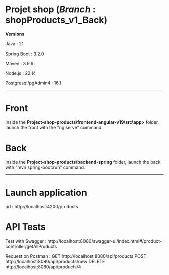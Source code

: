 # Projet shop (*Branch* :  shopProducts_v1_Back)

**Versions**

Java : 21

Spring Boot : 3.2.0

Maven : 3.9.6

Node.js : 22.14

Postgresql/pgAdmin4 : 16.1


____________________

# Front 
Inside the **Project-shop-products\frontend-angular-v19\src\app>** folder, launch the front with the "ng serve" command.

# Back
Inside the **Project-shop-products\backend-spring** folder, launch the back with "mvn spring-boot:run" command.

________________________

# Launch application
url : http://localhost:4200/products

# API Tests

Test with Swagger : http://localhost:8080/swagger-ui/index.html#/product-controller/getAllProducts


Request on Postman :
GET
http://localhost:8080/api/products
POST
http://localhost:8080/api/products/new
DELETE
http://localhost:8080/api/products/4



